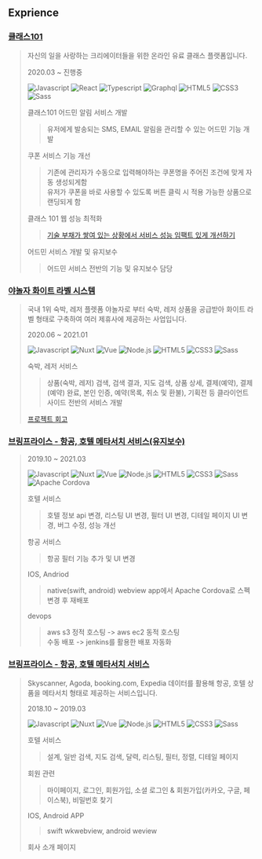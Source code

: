 ## Exprience

### [클래스101](https://class101.net/)
  > 자신의 일을 사랑하는 크리에이터들을 위한 온라인 유료 클래스 플랫폼입니다.
  >
  > 2020.03 ~ 진행중
  >
  > ![Javascript](https://img.shields.io/badge/Javascript-F7DF1E?style=flat-square&logo=Javascript&logoColor=white)
  > ![React](https://img.shields.io/badge/Reactjs-61DAFB?style=flat-square&logo=React&logoColor=white)
  > ![Typescript](https://img.shields.io/badge/Typescript-3178C6?style=flat-square&logo=Typescript&logoColor=white)
  > ![Graphql](https://img.shields.io/badge/Graphql-E434AA?style=flat-square&logo=Graphql&logoColor=white)
  > ![HTML5](https://img.shields.io/badge/HTML5-E34F26?style=flat-square&logo=HTML5&logoColor=white)
  > ![CSS3](https://img.shields.io/badge/CSS3-1572B6?style=flat-square&logo=CSS3&logoColor=white)
  > ![Sass](https://img.shields.io/badge/Sass-CC6699?style=flat-square&logo=Sass&logoColor=white)
  >
  > 클래스101 어드민 알림 서비스 개발
  >> 유저에게 발송되는 SMS, EMAIL 알림을 관리할 수 있는 어드민 기능 개발
  > 
  > 쿠폰 서비스 기능 개선
  >> 기존에 관리자가 수동으로 입력해야하는 쿠폰명을 주어진 조건에 맞게 자동 생성되게함 \
  >> 유저가 쿠폰을 바로 사용할 수 있도록 버튼 클릭 시 적용 가능한 상품으로 랜딩되게 함
  >
  > 클래스 101 웹 성능 최적화
  >> [기술 부채가 쌓여 있는 상황에서 서비스 성능 임팩트 있게 개선하기](https://medium.com/class101/기술부채가-쌓여있는-상황에서-서비스-성능-임팩트-있게-개선하기-b4c6d8ccc9c6)
  >
  > 어드민 서비스 개발 및 유지보수
  >> 어드민 서비스 전반의 기능 및 유지보수 담당

### [야놀자 화이트 라벨 시스템](https://mall.yanolja.com/samsungcard)
  > 국내 1위 숙박, 레저 플렛폼 야놀자로 부터 숙박, 레저 상품을 공급받아 화이트 라벨 형태로 구축하여 여러 제휴사에 제공하는 사업입니다.
  >
  > 2020.06 ~ 2021.01
  >
  > ![Javascript](https://img.shields.io/badge/Javascript-F7DF1E?style=flat-square&logo=Javascript&logoColor=white)
  > ![Nuxt](https://img.shields.io/badge/Nuxt-00C58E?style=flat-square&logo=Nuxt.js&logoColor=white)
  > ![Vue](https://img.shields.io/badge/Vue-4FC08D?style=flat-square&logo=vue.js&logoColor=white)
  > ![Node.js](https://img.shields.io/badge/Nodejs-339933?style=flat-square&logo=Node-dot-js&logoColor=white)
  > ![HTML5](https://img.shields.io/badge/HTML5-E34F26?style=flat-square&logo=HTML5&logoColor=white)
  > ![CSS3](https://img.shields.io/badge/CSS3-1572B6?style=flat-square&logo=CSS3&logoColor=white)
  > ![Sass](https://img.shields.io/badge/Sass-CC6699?style=flat-square&logo=Sass&logoColor=white)
  >
  > 숙박, 레저 서비스
  >> 상품(숙박, 레저) 검색, 검색 결과, 지도 검색, 상품 상세, 결제(예약), 결제(예약) 완료, 본인 인증, 예약(목록, 취소 및 환불), 기획전 등 클라이언트 사이드 전반의 서비스 개발
  >
  > [프로젝트 회고](https://kingsjw.github.io/blog/tech/yan-wht-review)

### [브링프라이스 - 항공, 호텔 메타서치 서비스(유지보수)](bringprice.com)
  > 2019.10 ~ 2021.03
  >
  > ![Javascript](https://img.shields.io/badge/Javascript-F7DF1E?style=flat-square&logo=Javascript&logoColor=white)
  > ![Nuxt](https://img.shields.io/badge/Nuxt-00C58E?style=flat-square&logo=Nuxt.js&logoColor=white)
  > ![Vue](https://img.shields.io/badge/Vue-4FC08D?style=flat-square&logo=vue.js&logoColor=white)
  > ![Node.js](https://img.shields.io/badge/Nodejs-339933?style=flat-square&logo=Node-dot-js&logoColor=white)
  > ![HTML5](https://img.shields.io/badge/HTML5-E34F26?style=flat-square&logo=HTML5&logoColor=white)
  > ![CSS3](https://img.shields.io/badge/CSS3-1572B6?style=flat-square&logo=CSS3&logoColor=white)
  > ![Sass](https://img.shields.io/badge/Sass-CC6699?style=flat-square&logo=Sass&logoColor=white)
  > ![Apache Cordova](https://img.shields.io/badge/Apache-Cordova-E8E8E8?style=flat-square&logo=Apache-Cordova&logoColor=white)
  >
  > 호텔 서비스
  >> 호텔 정보 api 변경, 리스팅 UI 변경, 필터 UI 변경, 디테일 페이지 UI 변경, 버그 수정, 성능 개선
  >
  > 항공 서비스
  >> 항공 필터 기능 추가 및 UI 변경
  >
  > IOS, Andriod
  >> native(swift, android) webview app에서 Apache Cordova로 스펙 변경 후 재배포
  >
  > devops
  >> aws s3 정적 호스팅 -> aws ec2 동적 호스팅 \
  >> 수동 배포 -> jenkins를 활용한 배포 자동화

### [브링프라이스 - 항공, 호텔 메타서치 서비스](bringprice.com)
  > Skyscanner, Agoda, booking.com, Expedia 데이터를 활용해 항공, 호텔 상품을 메타서치 형태로 제공하는 서비스입니다.
  >
  > 2018.10 ~ 2019.03
  >
  > ![Javascript](https://img.shields.io/badge/Javascript-F7DF1E?style=flat-square&logo=Javascript&logoColor=white)
  > ![Nuxt](https://img.shields.io/badge/Nuxt-00C58E?style=flat-square&logo=Nuxt.js&logoColor=white)
  > ![Vue](https://img.shields.io/badge/Vue-4FC08D?style=flat-square&logo=vue.js&logoColor=white)
  > ![Node.js](https://img.shields.io/badge/Nodejs-339933?style=flat-square&logo=Node-dot-js&logoColor=white)
  > ![HTML5](https://img.shields.io/badge/HTML5-E34F26?style=flat-square&logo=HTML5&logoColor=white)
  > ![CSS3](https://img.shields.io/badge/CSS3-1572B6?style=flat-square&logo=CSS3&logoColor=white)
  > ![Sass](https://img.shields.io/badge/Sass-CC6699?style=flat-square&logo=Sass&logoColor=white)
  >
  > 호텔 서비스
  >> 설계, 일반 검색, 지도 검색, 달력, 리스팅, 필터, 정렬, 디테일 페이지
  >
  > 회원 관련
  >> 마이페이지, 로그인, 회원가입, 소셜 로그인 & 회원가입(카카오, 구글, 페이스북), 비밀번호 찾기
  >
  > IOS, Android APP
  >> swift wkwebview, android weview
  >
  > 회사 소개 페이지
